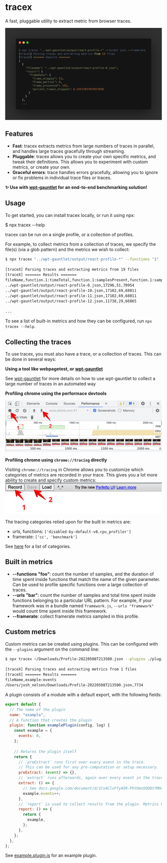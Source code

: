 # tracex

A fast, pluggable utility to extract metric from browser traces.

![Screenshot of tracex in a terminal](docs/screenshot.png)

## Features

- **Fast**: tracex extracts metrics from large numbers of traces in parallel, and handles large traces gracefully through streaming.
- **Pluggable**: tracex allows you to create your own specific metrics, and tweak their definitions. This allows you to experiment with custom metrics, or create your own.
- **Graceful errors**: trace handles errors gracefully, allowing you to ignore or fix problems in individual trace files or traces.

**✨ Use with [wpt-gauntlet](https://github.com/jpnelson/wpt-gauntlet) for an end-to-end benchmarking solution!**

## Usage

To get started, you can install tracex locally, or run it using npx:

$ npx tracex --help

tracex can be run on a single profile, or a collection of profiles.

For example, to collect metrics from a collection of traces, we specify the file(s) (via a glob pattern) and the metrics we wish to collect:

```sh
$ npx tracex "../wpt-gauntlet/output/react-profile-*" --functions "1"

[traceX] Parsing traces and extracting metrics from 19 files
[traceX] ======= Results =======
fileName,function.1:timeTotal,function.1:samplesPresent,function.1:sampleTotal
../wpt-gauntlet/output/react-profile-0.json,17296,51,70954
../wpt-gauntlet/output/react-profile-10.json,17102,69,68011
../wpt-gauntlet/output/react-profile-11.json,17102,69,68011
../wpt-gauntlet/output/react-profile-12.json,11738,29,66865

...
```

To see a list of built-in metrics and how they can be configured, run `npx tracex --help`.

## Collecting the traces

To use tracex, you must also have a trace, or a collection of traces. This can be done in several ways:

**Using a tool like webpagetest, or [wpt-gauntlet](https://github.com/jpnelson/wpt-gauntlet)**

See [wpt-gauntlet](https://github.com/jpnelson/wpt-gauntlet) for more details on how to use wpt-gauntlet to collect a large number of traces in an automated way

**Profiling chrome using the performace devtools**

![Click record and then save the profile to disk](docs/perf-devtools-save.png)

**Profiling chrome using `chrome://tracing` directly**

Visiting `chrome://tracing` in Chrome allows you to customize which categories of metrics are recorded in your trace. This gives you a lot more ability to create and specify custom metrics:
![Chrome tracing save](docs/chrome-tracing-save.png)

The tracing categories relied upon for the built in metrics are:

- urls, functions: `['disabled-by-default-v8.cpu_profiler']`
- framerate: `['cc', 'benchmark']`

See [here](https://chromium.googlesource.com/chromium/src/+/refs/heads/main/base/trace_event/builtin_categories.h) for a list of categories.

## Built in metrics

- **--functions "foo"**: count the number of samples, and the duration of time spent inside functions that match the name of the given parameter. Can be used to profile specific functions over a large collection of traces.
- **--urls "bar"**: count the number of samples and total time spent inside functions belonging to a particular URL pattern. For example, if your framework was in a bundle named `framework.js`, `--urls "framework"` would count time spent inside this framework.
- **--framerate**: collect framerate metrics sampled in this profile.

## Custom metrics

Custom metrics can be created using plugins. This can be configured with the `--plugins` argument on the command line:

```sh
$ npx tracex ~/Downloads/Profile-20220508T213500.json --plugins ./plugin/example.plugin.js

[traceX] Parsing traces and extracting metrics from 1 files
[traceX] ======= Results =======
fileName,example:events
/Users/josh_nelson/Downloads/Profile-20220508T213500.json,7734
```

A plugin consists of a module with a default export, with the following fields:

```js
export default {
  // The name of the plugin
  name: "example",
  // A function that creates the plugin
  plugin: function examplePlugin(config, log) {
    const example = {
      events: 0,
    };

    // Returns the plugin itself
    return {
      // `preExtract` runs first over every event in the trace.
      // This can be used for any pre-computation or setup necessary.
      preExtract: (event) => {},
      // `extract` runs afterwards, again over every event in the trace. Most work should be done here.
      extract: () => {
        // See docs.google.com/document/d/1CvAClvFfyA5R-PhYUmn5OOQtYMH4h6I0nSsKchNAySU/edit for documentation on the trace event format.
        example.events++;
      },
      // `report` is used to collect results from the plugin. Metrics have a key:subkey format, so ensure that metrics are namespaced in the object under a specific key.
      report: () => {
        return {
          example,
        };
      },
    };
  },
};
```

See [example.plugin.js](./plugin/example.plugin.js) for an example plugin.
